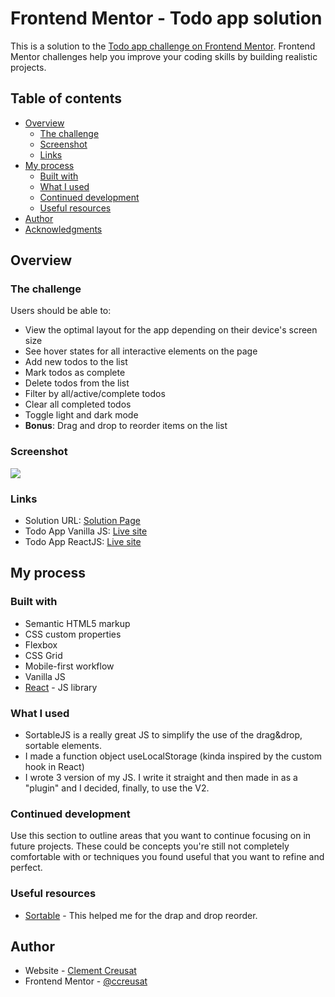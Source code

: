 # Frontend Mentor - Todo app solution

This is a solution to the [Todo app challenge on Frontend Mentor](https://www.frontendmentor.io/challenges/todo-app-Su1_KokOW). Frontend Mentor challenges help you improve your coding skills by building realistic projects.

## Table of contents

- [Overview](#overview)
  - [The challenge](#the-challenge)
  - [Screenshot](#screenshot)
  - [Links](#links)
- [My process](#my-process)
  - [Built with](#built-with)
  - [What I used](#what-i-learned)
  - [Continued development](#continued-development)
  - [Useful resources](#useful-resources)
- [Author](#author)
- [Acknowledgments](#acknowledgments)

## Overview

### The challenge

Users should be able to:

- View the optimal layout for the app depending on their device's screen size
- See hover states for all interactive elements on the page
- Add new todos to the list
- Mark todos as complete
- Delete todos from the list
- Filter by all/active/complete todos
- Clear all completed todos
- Toggle light and dark mode
- **Bonus**: Drag and drop to reorder items on the list

### Screenshot

![](https://ccreusat-todo-app-js.vercel.app/images/desktop-preview.jpg)

### Links

- Solution URL: [Solution Page](https://www.frontendmentor.io/solutions/todo-app-js-version-and-react-version-easter-egg-jzDJayzlD)
- Todo App Vanilla JS: [Live site](https://ccreusat-todo-app-js.vercel.app/)
- Todo App ReactJS: [Live site](https://ccreusat-todo-app-react.vercel.app/)

## My process

### Built with

- Semantic HTML5 markup
- CSS custom properties
- Flexbox
- CSS Grid
- Mobile-first workflow
- Vanilla JS
- [React](https://reactjs.org/) - JS library

### What I used

- SortableJS is a really great JS to simplify the use of the drag&drop, sortable elements.
- I made a function object useLocalStorage (kinda inspired by the custom hook in React)
- I wrote 3 version of my JS. I write it straight and then made in as a "plugin" and I decided, finally, to use the V2.

### Continued development

Use this section to outline areas that you want to continue focusing on in future projects. These could be concepts you're still not completely comfortable with or techniques you found useful that you want to refine and perfect.

### Useful resources

- [Sortable](https://github.com/SortableJS/Sortable) - This helped me for the drap and drop reorder.

## Author

- Website - [Clement Creusat](https://github.com/ccreusat)
- Frontend Mentor - [@ccreusat](https://www.frontendmentor.io/profile/ccreusat)
